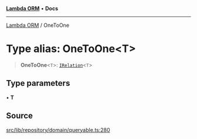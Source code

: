 [**Lambda ORM**](../README.md) • **Docs**

***

[Lambda ORM](../README.md) / OneToOne

# Type alias: OneToOne\<T\>

> **OneToOne**\<`T`\>: [`IRelation`](../interfaces/IRelation.md)\<`T`\>

## Type parameters

• **T**

## Source

[src/lib/repository/domain/queryable.ts:280](https://github.com/lambda-orm/lambdaorm-base/blob/b57bb1d116951848254ba54a2a732f51efc20654/src/lib/repository/domain/queryable.ts#L280)
